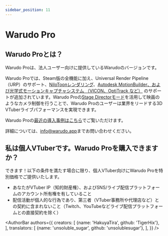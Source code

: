 ```yaml
---
sidebar_position: 11
---
```


# Warudo Pro

## Warudo Proとは？

Warudo Proは、法人ユーザー向けに提供しているWarudoのバージョンです。

Warudo Proでは、Steam版の全機能に加え、Universal Render Pipeline（URP）のサポート、[NiloToonレンダリング](https://github.com/ColinLeung-NiloCat/UnityURPToonLitShaderExample#nilotoonurp-users-creations-public-media-not-nda-contents)、[Autodesk MotionBuilder、および光学式モーションキャプチャシステム （VICON、OptiTrack など）](mocap/motionbuilder) のサポートが追加されています。Warudo Proの[Stage Directorモード](assets/director)を活用して映画のようなカメラ制御を行うことで、Warudo Proのユーザーは業界をリードする3D VTuberライブパフォーマンスを実現できます。

Warudo Proの[最近の導入事例はこちら](https://twitter.com/hakuyalabs/status/1713191982162727037)でご覧いただけます。

詳細については、[info@warudo.app](mailto:info@warudo.app)までお問い合わせください。

## 私は個人VTuberです。Warudo Proを購入できますか？

できます！以下の条件を満たす場合に限り、個人VTuber向けにWarudo Proを特別価格でご提供いたします。

- あなたがVTuber IP（知的財産権）、およびSNS/ライブ配信プラットフォームのアカウント所有権を有していること
- 配信活動が個人的な行為であり、第三者（VTuber事務所や代理店など）との契約に含まれないこと（Twitch、YouTubeなどライブ配信プラットフォームとの直接契約を除く）

<AuthorBar authors={{
  creators: [
    {name: 'HakuyaTira', github: 'TigerHix'},
  ],
  translators: [
    {name: 'unsoluble_sugar', github: 'unsolublesugar'},
  ],
}} />
